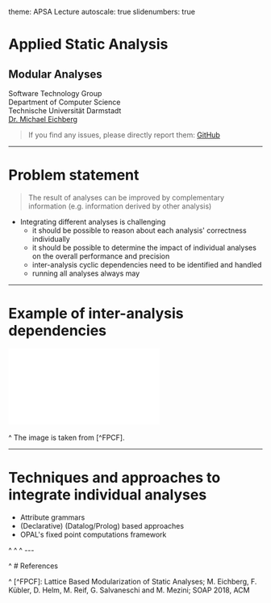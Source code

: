 theme: APSA Lecture
autoscale: true
slidenumbers: true

# Applied Static Analysis

## Modular Analyses

Software Technology Group  
Department of Computer Science  
Technische Universität Darmstadt  
[Dr. Michael Eichberg](mailto:m.eichberg@me.com)

> If you find any issues, please directly report them: [GitHub](https://github.com/stg-tud/apsa/blob/master/2019/7-ModularAnalyses/ModularAnalyses.md)

---

# Problem statement

> The result of analyses can be improved by complementary information (e.g. information derived by other analysis)

- Integrating different analyses is challenging
   - it should be possible to reason about each analysis' correctness individually 
   - it should be possible to determine the impact of individual analyses on the overall performance and precision 
   - inter-analysis cyclic dependencies need to be identified and handled
   - running all analyses always may


---

# Example of inter-analysis dependencies

![inline](AnalysisDependencies.pdf)

^ The image is taken from [^FPCF].

---

# Techniques and approaches to integrate individual analyses

- Attribute grammars
- (Declarative) (Datalog/Prolog) based approaches
- OPAL's fixed point computations framework

^ <!----------------------------------------------------------------------------------------------->
^ <!---------------------------------------- REFERENCES ------------------------------------------->
^ ---

^ # References

^ [^FPCF]: Lattice Based Modularization of Static Analyses; M. Eichberg, F. Kübler, D. Helm, M. Reif, G. Salvaneschi and M. Mezini; SOAP 2018, ACM
